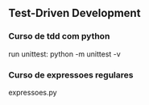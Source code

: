 ## Test-Driven Development

### Curso de tdd com python

run unittest: python -m unittest -v


### Curso de expressoes regulares

expressoes.py